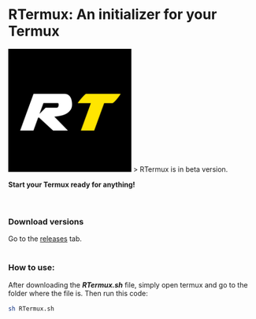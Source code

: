 # RTermux: An initializer for your Termux
<img src="images/RTermux_icon.jpg" alt="RTermux icon" height="250px">
> RTermux is in beta version.

**Start your Termux ready for anything!**
<br><br><br>

### Download versions
Go to the [releases](https://github.com/BrunoRodri1/RTermux/releases) tab.
<br><br>

### How to use:<br>
After downloading the ***RTermux.sh*** file, simply open termux and go to the folder where the file is. Then run this code:
```bash
sh RTermux.sh
```
